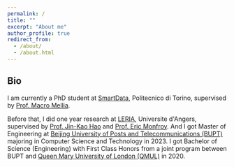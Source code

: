 ```yaml
---
permalink: /
title: ""
excerpt: "About me"
author_profile: true
redirect_from: 
  - /about/
  - /about.html
---
```


## Bio

I am currently a PhD student at [SmartData](https://smartdata.polito.it/), Politecnico di Torino, supervised by [Prof. Macro Mellia](https://www.telematica.polito.it/member/marco-mellia/). 

Before that, I did one year research at [LERIA](https://leria.univ-angers.fr/), Universite d'Angers, supervised by [Prof. Jin-Kao Hao](https://leria-info.univ-angers.fr/~jinkao.hao/) and [Prof. Eric Monfroy](https://www.univ-angers.fr/fr/acces-directs/annuaire-2/m/o/uduser-e-monfroy-fr.html). And I got Master of Engineering at [Beijing University of Posts and Telecommunications (BUPT)](https://en.wikipedia.org/wiki/Beijing_University_of_Posts_and_Telecommunications) majoring in Computer Science and Technology in 2023. I got Bachelor of Science (Engineering) with First Class Honors from a joint program between BUPT and [Queen Mary University of London (QMUL)](https://www.qmul.ac.uk/) in 2020.